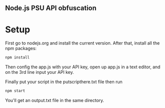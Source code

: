 ## Node.js PSU API obfuscation

# Setup

First go to nodejs.org and install the current version. 
After that, install all the npm packages:

```js
npm install
```

Then config the app.js with your API key, open up app.js in a text editor, and on the 3rd line input your API key.

Finally put your script in the putscripthere.txt file then run

```js
npm start
```

You'll get an output.txt file in the same directory.